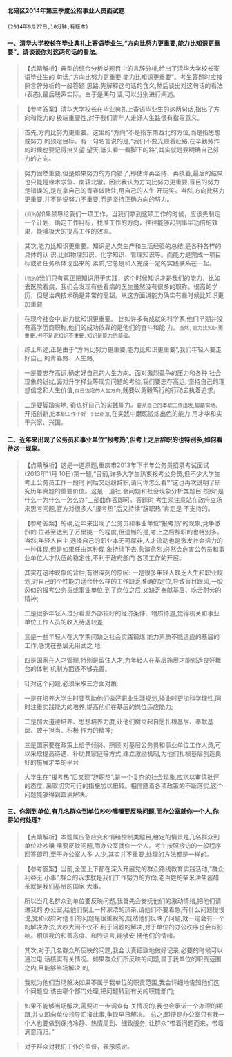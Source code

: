 #### 北碚区2014年第三季度公招事业人员面试题
    (2014年9月27日,10分钟,有题本)
#### 一、清华大学校长在毕业典礼上寄语毕业生,“方向比努力更重要,能力比知识更重要”。请谈谈你对这两句话的看法。
>   【点睛解析】典型的综合分析类题目中的言辞分析,给出了清华大学校长寄语毕业生的
句话,“方向比努力更重要,能力比知识更重要"。考生答题时应按照言辞分析的一般答题
思路,先解释这句话的含义,然后谈出对这句话的看法(表态),最后联系实际。由于是两句
话,可以分别进行阐述。

>   【参考答案】清华大学校长在毕业典礼上寄语毕业生的这两句话,指出了方向和能力的
极端重要性,对于我们青年人走好人生路很有指导意义。

>   首先,方向比努力更重要。这里的“方向”不是指东南西北的方位,而是指思想或努力
的预定目标。有一句名言说的是,“我们不要光顾着赶路,在辛勤劳作的时候也要记得抬头望
望天,低头看一看脚下的路”,其实就是要明确自己努力的方向。

>   努力固然重要,但是如果努力的方向错了,即使你再坚持、再执着,最后的结果也只能是缘木求鱼、南辕北辙。因此我认为方向比努力更重要,盲目的努力是错误的,是在拿自己的青春做赌注,用自己的人生
开玩笑。当然,方向比努力更重要,并不是说努力不重要,而是坚持正确方向的努力。

>   (`我的`)如果领导给我们一项工作，当我们拿到这项工作的时候，应该先制定一个计划，确定工作目标，找准工作的方向，往往能够起到事半功倍的效果，能够极大的提高工作的效率。

>   其次,能力比知识更重要。知识是人类生产和生活经验的总结,是各种各样的具体的认
识,比如物理知识、化学知识、管理知识等。而能力是完成一项目标或者任务所体现出来的
素质,它总是和人完成一定的实践联系在一起。

>   (`我的`)我们只有真正把知识用于实践，这个时候知识才是我们的能力，比如去医院看病，我们会发现有些看病的医生虽然没有很多的职称，很高的学历，但是治病技术确是非常的高超。从这方面讲能力确实有些时候比知识更加重要

>   在现今社会中,能力比知识更重要。
比如许多有成就的科学家,他们早期并没有高学历商职称,他们的成功依靠的是他们的奋斗和能
力。`当然,能力比知识更重要,并不是说知识不重要,知识是能力的基础。`

>   综上所述,正是由于“方向比努力更重要,能力比知识更重要”,我们年轻人要走好自己
的青春路、人生路,

>   一是要志存高远,确定好自己的人生方向。面对激烈竟争的压力和各种
社会现象的纷扰,面对升学择业等现实问题的考验,我们要志存高远,
坚持自己的理想信念和人生价值,`自己选定的人生方向`,就要以勇毅笃行的行动去执着追求。

>   二是要脚踏实地,
锻炼好自己的实践能力。`要从自己的本职工作出发`,`脚踏实地`、开拓创新,`把本职工作千好
干出新意`,在实践中磨砺锻炼出色的能力,用才华和实干兴家、兴国。

#### 二、近年来出现了公务员和事业单位“报考热”,但考上之后辞职的也特别多,如何看待这一现象。
>   【点睛解析】这是一道原题,重庆市2013年下半年公务员招录考试面试(2013年11月
10日)第一题,“目前,许多大学生热衷报考公务员,但不少大学生考上公务员工作一段时
间后又纷纷辞职,请问你怎么看?”这也再次说明了研究历年真题的重要价值。这是一道社
会问题和社会现象分析类题目,按照“是什么一为什么一怎么办”三部曲作答即可。答题时
考生须注意站在政府立场来思考问题,官方对很多人“报考热”后又持续“辞职热”肯定是
不支持的。

>   【参考答案】的确,近年来出现了公务员和事业单位“报考热”的现象,竞争激烈的
位甚至达到了万里挑一的程度,但遗憾的是,考上之后辞职的也特别多。当然,年轻人自主
选择自己的职业本无可厚非,人才流动也是激发社会活力的一种体现,但是如果任由这种现
象持续下去,愈演愈烈,必然会危害公务员和事业单位人才队伍的稳定性,不利于政府部门
各项工作的开展。

>   其实在这种现象的背后,有很深刻的原因:
一是很多年轻人缺乏人生和职业规划,对自己的个性能力适合什么样的工作缺乏准确的定位,导致盲目跟风,一股风似的报考公务员或事业单位,到了岗位之后,又缺乏奉献基层、吃苦耐劳的精神;

>   二是很多年轻人过分看重外部较好的经济条件、物质待遇,觉得机关和事业单位工作人员的收入待遇较差;

>   三是一些年轻人在大学期间缺乏社会实践锻炼,能力素质不能适应的基层的工作,感觉在基层无用武之
地;

>   四是国家在人才管理,特别是留住人才,为年轻人在基层施展才能创造良好舞台的体制
机制方面还不够完善。

>   针对这个问题,必须采取三方面对策:

>   一是在培养大学生时要帮助他们做好职业生涯规划,择业时更加科学理性,同时注重实践能力的培养,提高他们在基层的岗位适应能力;

>   二是加大道德培养、思想培养力度,让他们树立起自愿扎根基层、奉献基层、敢于担当、积极
作为的精神;

>   三是国家要在政策上给予倾斜、照顾,对基层公务员和事业单位工作人员,可
以采取提高待遇、补助其家庭等方式,建立激励机制,为他们扎根基层创造良好的施展才华的平台

>   大学生在“报考热”后又现“辞职热”,是一个复杂的社会现象,应抱以审慎批评的态度,
采取切实可行的措施加以扭转。相信随着各项政策的不断落实,这个问题能够得到圆满解决。



#### 三、你刚到单位,有几名群众到单位吵吵嚷嚷要反映问题,而办公室就你一个人,你将如何处理?
>   【点睛解析】本题属应急应变和情绪控制类题目,给定的情景是几名群众到单位吵吵嚷
嚷要反映问题,而办公室就你一个人。考生按照接访的一般程序回答即可,至于办公室人多
人少,其实并不重要,处理的方法都是一样的。

>   【参考答案】当前,全国上下都在深入开展党的群众路线教育实践活动,“群众利益无
小事”,群众的诉求就是我们工作努力的方向;老百姓的柴米油盐酱醋茶就是我们基层的国家
大事。

>   所以当几名群众到单位要反映问题,我首先会安抚他们的激动情绪,把他们请进我的
办公室,给他们倒上一杯浓浓的热茶,请他们不要着急,有什么问题慢慢说,党和政府对他
们的问题是很重视的,既然他们反映了问题,就一定会有一个的解决办法,大吵大闹不仅不
利于问题的解决,对于单位的办公秩序也会有影响。相信我的和善态度、和煦语言,能够安
抚他们的情绪。

>   其次,对于几名群众所反映的问题,我会认真细致地做好记录,必要的时候可以通过电
话核实有关情况。如果群众们所反映的问题,属于我单位的职责范围之内,且能够当场解决
的,

>   我就为他们当场解决如果不属于我单位的职责范围,我会详细地告知他们这个问题应
该由哪个部门处理,把问题转到有关的职能部门;

>   如果不能够当场解决,需要进一步调查有
关情况的,我也会承诺一个办理的期跟,并立即向单位领导汇报此事,争取早日解决。
总之,即便是办公室只有我一个人也要做到保持冷静、热情周到、细致服务,
让群众“带着问题而来，带着满意而归。”

>   对于群众对我们工作的监督，表示感谢。





























